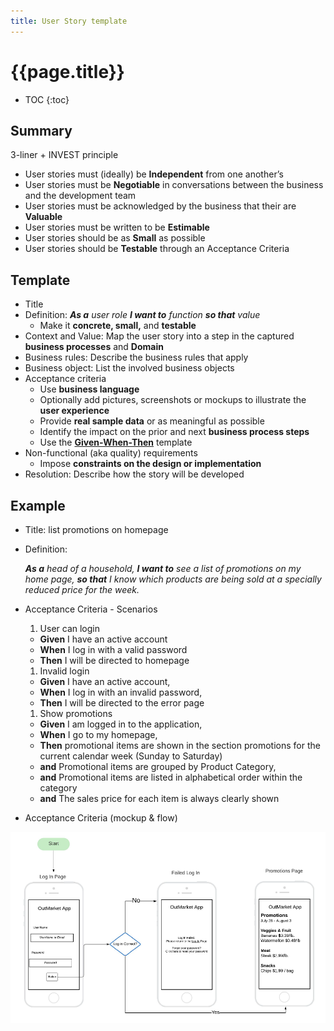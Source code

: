 ```yaml
---
title: User Story template
---
```

# {{page.title}}

* TOC
{:toc}

## Summary

3-liner + INVEST principle

* User stories must (ideally) be **Independent** from
one another’s
* User stories must be **Negotiable** in conversations between the business and the development team
* User stories must be acknowledged by the business that their are **Valuable**
* User stories must be written to be **Estimable**
* User stories should be as **Small** as possible
* User stories should be **Testable** through an Acceptance Criteria

## Template

* Title
* Definition: _**As a** user role **I want to** function **so that** value_
    * Make it **concrete, small,** and **testable**
* Context and Value: Map the user story into a step in the captured **business processes** and **Domain**
* Business rules: Describe the business rules that apply
* Business object: List the involved business objects
* Acceptance criteria
    * Use **business language**
    * Optionally add pictures, screenshots or mockups to illustrate the **user experience**
    * Provide **real sample data** or as meaningful as possible
    * Identify the impact on the prior and next **business process steps**
    * Use the [**Given-When-Then**](https://www.agilealliance.org/glossary/gwt) template
* Non-functional (aka quality) requirements
    * Impose **constraints on the design or implementation**
* Resolution: Describe how the story will be developed

## Example

* Title: list promotions on homepage
* Definition:

    _**As a** head of a household,
    **I want to** see a list of promotions on my home page,
    **so that** I know which products are being sold at a specially reduced price for the week._
* Acceptance Criteria - Scenarios

    1. User can login
    * **Given** I have an active account
    * **When**  I log in with a valid password
    * **Then**  I will be directed to homepage
    1. Invalid login
    * **Given** I have an active account,
    * **When** I log in with an invalid password,
    * **Then** I will be directed to the error page
    1. Show promotions
    * **Given** I am logged in to the application,
    * **When** I go to my homepage,
    * **Then** promotional items are shown in the section promotions for the current calendar week (Sunday to Saturday)
    * **and** Promotional items are grouped by Product Category,
    * **and** Promotional items are listed in alphabetical order within the category
    * **and** The sales price for each item is always clearly shown

* Acceptance Criteria (mockup & flow)

![mockup and flow screen sample](/images/MockupAndFlow.png)
